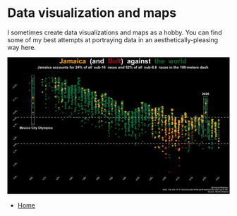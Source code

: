 # Data visualization and maps

I sometimes create data visualizations and maps as a hobby. You can find some of my best attempts at portraying data in an aesthetically-pleasing way here.

![data](assets/100m_dash.png)

- [Home](README.md)
